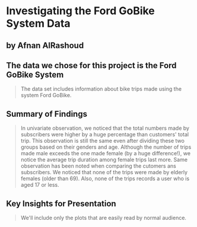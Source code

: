 # Investigating the Ford GoBike System Data
## by Afnan AlRashoud


## The data we chose for this project is the Ford GoBike System

> The data set includes information about bike trips made using the system Ford GoBike.


## Summary of Findings

> In univariate observation, we noticed that the total numbers made by subscribers were higher by a huge percentage than customers' total trip. This observation is still the same even after dividing these two groups based on their genders and age.
> Although the number of trips made male exceeds the one made female (by a huge difference!), we notice the average trip duration among female trips last more. Same observation has been noted when comparing the cutomers ans subscribers.
> We noticed that none of the trips were made by elderly females (older than 69). Also, none of the trips records a user who is aged 17 or less.


## Key Insights for Presentation

> We'll include only the plots that are easily read by normal audience.
